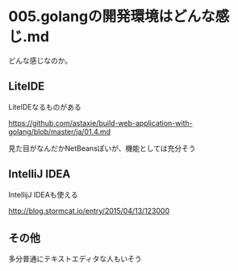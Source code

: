 005.golangの開発環境はどんな感じ.md
=================================


どんな感じなのか。

## LiteIDE

LiteIDEなるものがある

https://github.com/astaxie/build-web-application-with-golang/blob/master/ja/01.4.md

  
  
見た目がなんだかNetBeansぽいが、機能としては充分そう

## IntelliJ IDEA

IntellijJ IDEAも使える

http://blog.stormcat.io/entry/2015/04/13/123000

## その他

多分普通にテキストエディタな人もいそう
